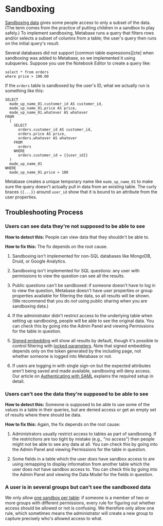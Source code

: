 # Sandboxing

[Sandboxing data][sandboxing-your-data] gives some people access to only a subset of the data. (The term comes from the practice of putting children in a sandbox to play safely.) To implement sandboxing, Metabase runs a query that filters rows and/or selects a subset of columns from a table; the user's query then runs on the initial query's result.

Several databases did not support [common table expressions][cte] when sandboxing was added to Metabase, so we implemented it using subqueries. Suppose you use the Notebook Editor to create a query like:

```
select * from orders
where price > 100.00
```

If the `orders` table is sandboxed by the user's ID, what we actually run is something like this:

```
SELECT
  made_up_name_01.customer_id AS customer_id,
  made_up_name_01.price AS price,
  made_up_name_01.whatever AS whatever
FROM
  (
    SELECT
      orders.customer_id AS customer_id,
      orders.price AS price,
      orders.whatever AS whatever
    FROM
      orders 
    WHERE
      orders.customer_id = {{user_id}}
  )
  made_up_name_01
WHERE
  made_up_name_01.price > 100
```

Metabase creates a unique temporary name like `made_up_name_01` to make sure the query doesn't actually pull in data from an existing table. The curly braces `{{...}}` around `user_id` show that it is bound to an attribute from the user properties.

## Troubleshooting Process

### Users can see data they're not supposed to be able to see

**How to detect this:** People can view data that they shouldn't be able to.

**How to fix this:** The fix depends on the root cause.

1. Sandboxing isn't implemented for non-SQL databases like MongoDB, Druid, or Google Analytics.

2. Sandboxing isn't implemented for SQL questions: any user with permissions to view the question can see all the results.

3. Public questions can't be sandboxed: if someone doesn't have to log in to view the question, Metabase doesn't have user properties or group properties available for filtering the data, so all results will be shown. (We recommend that you do *not* using public sharing when you are sandboxing data.)

4. If the administrator didn't restrict access to the underlying table when setting up sandboxing, people will be able to see the original data. You can check this by going into the Admin Panel and viewing Permissions for the table in question.

5. [Signed embedding][signed-embedding] will show all results by default, though it's possible to control filtering with [locked parameters][locked-parameters]. Note that signed embedding depends only on the token generated by the including page, not whether someone is logged into Metabase or not.

6. If users are logging in with single sign-on but the expected attributes aren't being saved and made available, sandboxing will deny access. Our article on [Authenticating with SAML][authenticating-with-saml] explains the required setup in detail.

### Users can't see the data they're supposed to be able to see

**How to detect this:** Someone is supposed to be able to use some of the values in a table in their queries, but are denied access or get an empty set of results where there should be data.

**How to fix this:** Again, the fix depends on the root cause:

1. Administrators usually restrict access to tables as part of sandboxing. If the restrictions are too tight by mistake (e.g., "no access") then people might not be able to see any data at all. You can check this by going into the Admin Panel and viewing Permissions for the table in question.

2. Some fields in a table which the user *does* have sandbox access to are using remapping to display information from another table which the user does *not* have sandbox access to. You can check this by going into the Admin Panel and viewing the Data Model for the fields in question.

### A user is in several groups but can't see the sandboxed data

We only allow [one sandbox per table][one-sandbox-per-table]: if someone is a member of two or more groups with different permissions, every rule for figuring out whether access should be allowed or not is confusing. We therefore only allow one rule, which sometimes means the administrator will create a new group to capture precisely who's allowed access to what.

[authenticating-with-saml]: /docs/latest/enterprise-guide/authenticating-with-saml.html
[locked-parameters]: /learn/embedding/embedding-charts-and-dashboards.html#hide-or-lock-parameters-to-restrict-what-data-is-shown
[one-sandbox-per-table]: /docs/latest/enterprise-guide/data-sandboxes.html#a-user-can-only-have-one-sandbox-per-table
[prepared-statement]: /glossary.html#prepared-statement
[sandboxing-your-data]: /docs/latest/enterprise-guide/data-sandboxes.html
[signed-embedding]: /learn/embedding/embedding-charts-and-dashboards.html#enable-embedding-in-other-applications
